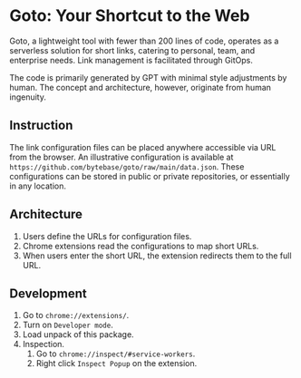 # Goto: Your Shortcut to the Web
Goto, a lightweight tool with fewer than 200 lines of code, operates as a serverless solution for short links, catering to personal, team, and enterprise needs. Link management is facilitated through GitOps.

The code is primarily generated by GPT with minimal style adjustments by human. The concept and architecture, however, originate from human ingenuity.

## Instruction
The link configuration files can be placed anywhere accessible via URL from the browser. An illustrative configuration is available at `https://github.com/bytebase/goto/raw/main/data.json`. These configurations can be stored in public or private repositories, or essentially in any location.

## Architecture
1. Users define the URLs for configuration files.
1. Chrome extensions read the configurations to map short URLs.
1. When users enter the short URL, the extension redirects them to the full URL.

## Development
1. Go to `chrome://extensions/`.
1. Turn on `Developer mode`.
1. Load unpack of this package.
1. Inspection.
   1. Go to `chrome://inspect/#service-workers`.
   1. Right click `Inspect Popup` on the extension.

